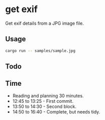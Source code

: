 # get exif

Get exif details from a JPG image file.

## Usage

```bash
cargo run -- samples/sample.jpg
```

## Todo


## Time

- Reading and planning 30 minutes.
- 12:45 to 13:25 - First commit.
- 13:50 to 14:30 - Second block.
- 14:50 to 16:40 - Complete, but needs tidy.
